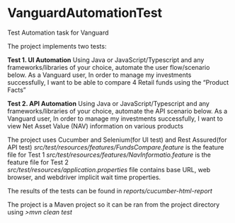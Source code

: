 # VanguardAutomationTest
Test Automation task for Vanguard

The project implements two tests:

**Test 1. UI Automation**
Using Java or JavaScript/Typescript and any frameworks/libraries of your choice, automate the user flow/scenario below.
As a Vanguard user,
In order to manage my investments successfully,
I want to be able to compare 4 Retail funds using the “Product Facts”

**Test 2. API Automation**
Using Java or JavaScript/Typescript and any frameworks/libraries of your choice, automate the API scenario below.
As a Vanguard user,
In order to manage my investments successfully,
I want to view Net Asset Value (NAV) information on various products


The  project uses Cucumber and Selenium(for UI test) and Rest Assured(for API test)
 *src/test/resources/features/FundsCompare.feature* is the feature file for Test 1
 *src/test/resources/features/NavInformatio.feature* is the feature file for Test 2        
 *src/test/resources/application.properties* file contains base URL, web browser, and webdriver implicit wait time properties.

The results of the tests can be found in *reports/cucumber-html-report*

The project is a Maven project so it can be ran from the project directory using *>mvn clean test*
